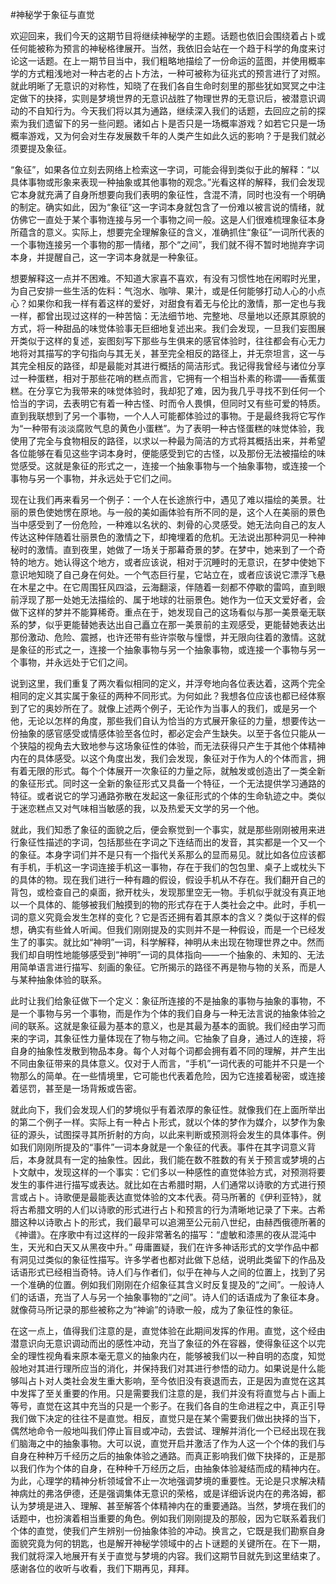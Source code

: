 #神秘学于象征与直觉

欢迎回来，我们今天的这期节目将继续神秘学的主题。话题也依旧会围绕着占卜或任何能被称为预言的神秘格律展开。当然，我依旧会站在一个趋于科学的角度来讨论这一话题。在上一期节目当中，我们粗略地描绘了一份命运的蓝图，并使用概率学的方式粗浅地对一种古老的占卜方法，一种可被称为征兆式的预言进行了对照。就此明晰了无意识的对称性，知晓了在我们各自生命时刻里的那些犹如冥冥之中注定做下的抉择，实则是梦境世界的无意识战胜了物理世界的无意识后，被潜意识调动的不自知行为。今天我们将以其为通路，继续深入我们的话题，去回应之前的探索为我们遗留下的另一些问题。诸如占卜是否只是一场概率游戏？如若它只是一场概率游戏，又为何会对生存发展数千年的人类产生如此久远的影响？于是我们就必须要提及象征。

“象征”，如果各位立刻去网络上检索这一字词，可能会得到类似于此的解释：“以具体事物或形象来表现一种抽象或其他事物的观念。”光看这样的解释，我们会发现它本身就充满了自身所想要向我们表明的象征性，含混不清，同时也没有一个明确的制定。确实如此，因为“象征”这一字词本身就包含了一份难以被言说的情绪，就仿佛它一直处于某个事物连接与另一个事物之间一般。这是人们很难梳理象征本身所蕴含的意义。实际上，想要完全理解象征的含义，准确抓住“象征”一词所代表的一个事物连接另一个事物的那一情绪，那个“之间”，我们就不得不暂时地抛弃字词本身，并提醒自己，这一字词本身就是一种象征。

想要解释这一点并不困难。不知道大家喜不喜欢，有没有习惯性地在闲暇时光里，为自己安排一些生活的佐料：气泡水、咖啡、果汁，或是任何能够打动人心的小点心？如果你和我一样有着这样的爱好，对甜食有着无与伦比的激情，那一定也与我一样，都曾出现过这样的一种苦恼：无法细节地、完整地、尽量地以还原其原貌的方式，将一种甜品的味觉体验事无巨细地复述出来。我们会发现，一旦我们妄图展开类似于这样的复述，妄图刻写下那些与生俱来的感官体验时，往往都会有心无力地将对其描写的字句指向与其无关，甚至完全相反的路径上，并无奈坦言，这一与其完全相反的路径，却是最能对其进行概括的简洁形式。我记得我曾经与诸位分享过一种蛋糕，相对于那些花哨的糕点而言，它拥有一个相当朴素的称谓——香蕉蛋糕。在分享它为我带来的味觉体验时，我却犯了难，因为我几乎寻找不到任何一个恰当的字词，去表明它有着一种古怪、时而令人畏惧，但同时又有些可爱的特质。直到我联想到了另一个事物，一个人人可能都体验过的事物。于是最终我将它写作为“一种带有淡淡腐败气息的黄色小蛋糕”。为了表明一种古怪蛋糕的味觉体验，我使用了完全与食物相反的路径，以求以一种最为简洁的方式将其概括出来，并希望各位能够在看见这些字词本身时，便能感受到它的古怪，以及那份无法被描绘的味觉感受。这就是象征的形式之一，连接一个抽象事物与一个抽象事物，或连接一个事物与另一个事物，并永远处于它们之间。

现在让我们再来看另一个例子：一个人在长途旅行中，遇见了难以描绘的美景。壮丽的景色使她愣在原地。与一般的美如画体验有所不同的是，这个人在美丽的景色当中感受到了一份危险，一种难以名状的、刺骨的心灵感受。她无法向自己的友人传达这种伴随着壮丽景色的激情之下，却掩埋着的危机。无法说出那种洞见一种神秘时的激情。直到夜里，她做了一场关于那幕奇景的梦。在梦中，她来到了一个奇特的地方。她认得这个地方，或者应该说，相对于沉睡时的无意识，在梦中使她下意识地知晓了自己身在何处。一个气态巨行星，它站立在，或者应该说它漂浮飞悬在木星之中。在它周围狂风四溢，云海翻滚，伴随着一刻都不停歇的雷鸣，直到眼前浮现了那一处她无法描绘的、属于地球的壮丽景色。她作为一位天文爱好者，会做下这样的梦并不能算稀奇。重点在于，她发现自己的这场看似与那一美景毫无联系的梦，似乎更能替她表达出自己矗立在那一美景前的主观感受，更能替她表达出那份激动、危险、震撼，也许还带有些许崇敬与憧憬，并无限向往着的激情。这就是象征的形式之一，连接一个抽象事物与另一个抽象事物，或连接一个事物与另一个事物，并永远处于它们之间。

说到这里，我们重复了两次看似相同的定义，并浮夸地向各位表达着，这两个完全相同的定义其实属于象征的两种不同形式。为何如此？我想各位应该也都已经体察到了它的奥妙所在了。就像上述两个例子，无论作为当事人的我们，或是另一个他，无论以怎样的角度，那些我们自认为恰当的方式展开象征的力量，想要传达一份抽象的感官感受或情感体验至各位时，都必定会产生缺失。以至于各位只能从一个狭隘的视角去大致地参与这场象征性的体验，而无法获得只产生于其他个体精神内在的具体感受。以这个角度出发，我们会发现，象征对于作为人的个体而言，拥有着无限的形式。每个个体展开一次象征的力量之际，就触发或创造出了一类全新的象征形式。同时这一全新的象征形式又具备一个特征，一个无法提供学习通路的特征。或者说它的学习通路弥散在发起这一象征形式的个体的生命轨迹之中。类似于迷恋糕点又对气味相当敏感的我，以及热爱天文学的另一个他。

就此，我们知悉了象征的面貌之后，便会察觉到一个事实，就是那些刚刚被用来进行象征性描述的字词，包括那些在字词之下连结而出的发音，其实都是一个又一个的象征。本身字词们并不是只有一个指代关系那么的显而易见。就比如各位应该都有手机，手机这一字词连接手机这一事物，存在于我们的包包里、桌子上或枕头下的具体的物。现在我们进行一种有趣的假设，假设手机从不存在。我们翻开自己的背包，或检查自己的桌面，掀开枕头，发现那里空无一物。手机似乎就没有真正地以一个具体的、能够被我们触摸到的物的形式存在于人类社会之中。此时，手机一词的意义究竟会发生怎样的变化？它是否还拥有着其原本的含义？类似于这样的假想，确实有些耸人听闻。但我们刚刚提及的实则并不是一种假设，而是一个已经发生了的事实。就比如“神明”一词，科学解释，神明从未出现在物理世界之中。然而我们却自明性地能够感受到“神明”一词的具体指向——一个抽象的、未知的、无法用简单语言进行描写、刻画的象征。它所揭示的路径不再是物与物的关系，而是人与某种抽象体验的联系。

此时让我们给象征做下一个定义：象征所连接的不是抽象的事物与抽象的事物，不是一个事物与另一个事物，而是作为个体的我们自身与一种无法言说的抽象体验之间的联系。这就是象征最为基本的意义，也是其最为基本的面貌。我们经由学习而来的字词，其象征性力量体现在了物与物之间。它抽象了自身，通过人的连接，将自身的抽象性发散到物品本身。每个人对每个词都会拥有着不同的理解，并产生出不同由象征带来的具体意义。仅对于人而言，“手机”一词代表的可能并不只是一个物那么的简单。在一些情境里，它可能也代表着危险，因为它连接着秘密，或连接着惩罚，甚至是一场背叛或告密。

就此向下，我们会发现人们的梦境似乎有着浓厚的象征性。就像我们在上面所举出的第二个例子一样。实际上有一种占卜形式，就以个体的梦作为媒介，以梦作为象征的源头，试图探寻其所折射的方向，以此来判断或预测将会发生的具体事件。例如我们刚刚所提及的“事件”一词本身就是一个象征的代表。事件在其字词意义背后，本身就具有一定的抽象性。因此，我们能在数不胜数的有关于预言或梦境的占卜文献中，发现这样的一个事实：它们多以一种感性的直觉体验方式，对预测将要发生的事件进行描写或表达。就比如在古希腊时期，人们通常以诗歌的方式进行预言或占卜。诗歌便是最能表达直觉体验的文本代表。荷马所著的《伊利亚特》，就将古希腊文明的人们以诗歌的形式进行占卜和预言的行为清晰地记录了下来。古希腊这种以诗歌占卜的形式，我们最早可以追溯至公元前八世纪，由赫西俄德所著的《神谱》。在序歌中有过这样的一段非常著名的描写：“虚敏和漆黑的夜从混沌中生，天光和白天又从黑夜中升。” 毋庸置疑，我们在许多神话形式的文学作品中都有洞见过类似的象征性描写。许多学者也都对此做下总结，说明此类留下的作品及话语形式已经相当奇特。诗人们与作者们，似乎在神与人之间的位置上，找到了另一个准确的位置。例如我们刚刚在介绍象征其含义时反复提及的“之间”。一般诗人们的话语，充当了人与另一个抽象事物的“之间”。诗人们的话语成为了象征本身。就像荷马所记录的那些被称之为“神谕”的诗歌一般，成为了象征性的象征。

在这一点上，值得我们注意的是，直觉体验在此期间发挥的作用。直觉，这个经由潜意识向无意识调动而出的感性冲动，充当了象征的外在容器，使得象征这个以完全的理性视角看来原本毫无意义的抽象内在，能够被我们以一种自明的态度，知觉般地对其进行理所应当的消化，并保持我们对其进行参悟的动力。如果说是什么能够叫占卜对人类社会发生重大影响，至今依旧没有衰退而去，正是因为直觉在这其中发挥了至关重要的作用。只是需要我们注意的是，我们并没有将直觉与占卜画上等号，直觉在这其中充当的只是一个影子。在我们各自的生命进程之中，真正引导我们做下决定的往往不是直觉。相反，直觉只是在某个需要我们做出抉择的当下，偶然地命令一般地叫我们停止盲目或冲动，去尝试、理解并消化一个已经出现在我们脑海之中的抽象事物。大可以说，直觉开启并激活了作为人这一个个体的我们与自身在种种万千经历之后的抽象体验之通路。而真正影响我们做下抉择的，正是那以我们作为个体的自身，在种种千万经历之后，由抽象体验凝结而成的精神内在。为此，心理学的精神分析领域曾不止一次地强调梦境的重要性。无论是只求解决精神病灶的弗洛伊德，还是强调集体无意识的荣格，或是详细诉说内在的弗洛姆，都认为梦境是进入、理解、甚至解答个体精神内在的重要通路。当然，梦境在我们的话题中，也扮演着相当重要的角色。例如我们刚刚提及的那般，因为它联系着我们个体的直觉，使我们产生辨别一份抽象体验的冲动。换言之，它既是我们勘察自身面貌究竟为何的钥匙，也是解开神秘学领域中的占卜谜题的关键所在。在下一期，我们就将深入地展开有关于直觉与梦境的内容。我们这期节目就先到这里结束了。感谢各位的收听与收看，我们下期再见，拜拜。